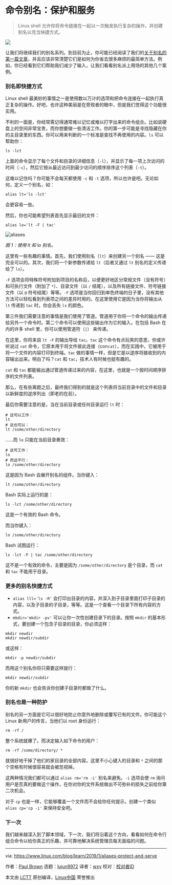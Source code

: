 [#]: collector: (lujun9972)
[#]: translator: (wxy)
[#]: reviewer: ( )
[#]: publisher: ( )
[#]: url: ( )
[#]: subject: (Aliases: To Protect and Serve)
[#]: via: (https://www.linux.com/blog/learn/2019/1/aliases-protect-and-serve)
[#]: author: (Paul Brown https://www.linux.com/users/bro66)

命令别名：保护和服务
======
> Linux shell 允许你将命令链接在一起以一次触发执行复杂的操作，并创建别名以充当快捷方式。

![](https://www.linux.com/sites/lcom/files/styles/rendered_file/public/prairie-path_1920.jpg?itok=wRARsM7p)

让我们将继续我们的别名系列。到目前为止，你可能已经阅读了我们的[关于别名的第一篇文章][1]，并且应该非常清楚它们是如何为你省去很多麻烦的最简单方法。例如，你已经看到它们帮助我们减少了输入，让我们看看别名派上用场的其他几个案例。

### 别名即快捷方式

Linux shell 最美妙的事情之一是使用数以万计的选项和把命令连接在一起执行真正复杂的操作。好吧，也许这种美丽是在旁观者的眼中，但是我们觉得这个功能很实用。

不利的一面是，你经常需记得通常难以记忆或难以打字出来的命令组合。比如说硬盘上的空间非常宝贵，而你想要做一些清洁工作。你的第一步可能是寻找隐藏在你的主目录里的东西。你可以用来判断的一个标准是查找不再使用的内容。`ls` 可以帮助你：

```
ls -lct
```

上面的命令显示了每个文件和目录的详细信息（`-l`），并显示了每一项上次访问的时间（`-c`），然后它按从最近访问到最少访问的顺序排序这个列表（`-t`）。

这难以记住吗？你可能不会每天都使用 `-c` 和 `-t` 选项，所以也许是吧。无论如何，定义一个别名，如：

```
alias lt='ls -lct'
```

会更容易一些。

然后，你也可能希望列表首先显示最旧的文件：

```
alias lo='lt -F | tac'
```

![aliases][3]

*图 1：使用 lt 和 lo 别名。*

这里有一些有趣的事情。首先，我们使用别名（`lt`）来创建另一个别名 —— 这是完全可以的。其次，我们将一个新参数传递给 `lt`（后者又通过 `lt` 别名的定义传递给了 `ls`）。

`-F` 选项会将特殊符号附加到项目的名称后，以便更好地区分常规文件（没有符号）和可执行文件（附加了 `*`）、目录文件（以 `/` 结尾），以及所有链接文件、符号链接文件（以 `@` 符号结尾）等等。`-F` 选项是当你回归到单色终端的日子里，没有其他方法可以轻松看到列表项之间的差异时用的。在这里使用它是因为当你将输出从 `lt` 传递到 `tac` 时，你会丢失 `ls` 的颜色。

第三件我们需要注意的事情是我们使用了管道。管道用于你将一个命令的输出传递给另外一个命令时。第二个命令可以使用这些输出作为它的输入。在包括 Bash 在内的许多 shell 里，你可以使用管道符（`|`） 来传递。

在这里，你将来自 `lt -F` 的输出导给 `tac`。`tac` 这个命令有点玩笑的意思，你或许听说过 `cat` 命令，它原本用于将文件彼此连接（con`cat`），而在实践中，它被用于将一个文件的内容打印到终端。`tac` 做的事情一样，但是它是以逆序将接收到的内容输出出来。明白了吗？`cat` 和 `tac`，技术人有时候也挺有趣的。

`cat` 和 `tac` 都能输出通过管道传递过来的内容，在这里，也就是一个按时间顺序排序的文件列表。

那么，在有些离题之后，最终我们得到的就是这个列表将当前目录中的文件和目录以新鲜度的逆序列出（即老的在前）。

最后你需要注意的是，当在当前目录或任何目录运行 `lt` 时：

```
# 这可以工作：
lt
# 这也可以：
lt /some/other/directory
```

……而 `lo` 只能在当前目录奏效：

```
# 这可工作：
lo
# 而这不行：
lo /some/other/directory
```

这是因为 Bash 会展开别名的组件。当你键入：

```
lt /some/other/directory
```

Bash 实际上运行的是：

```
ls -lct /some/other/directory
```

这是一个有效的 Bash 命令。

而当你键入：

```
lo /some/other/directory
```

Bash 试图运行：

```
ls -lct -F | tac /some/other/directory
```

这不是一个有效的命令，主要是因为 `/some/other/directory` 是个目录，而 `cat` 和 `tac` 不能用于目录。

### 更多的别名快捷方式

  * `alias lll='ls -R'` 会打印出目录的内容，并深入到子目录里面打印子目录的内容，以及子目录的子目录，等等。这是一个查看一个目录下所有内容的方式。
  * `mkdir='mkdir -pv'` 可以让你一次性创建目录下的目录。按照 `mkdir` 的基本形式，要创建一个包含子目录的目录，你必须这样：

```
mkdir newdir
mkdir newdir/subdir
```

或这样：

```
mkdir -p newdir/subdir
```

而用这个别名你将只需要这样就行：

```
mkdir newdir/subdir
```

你的新 `mkdir` 也会告诉你创建子目录时都做了什么。

### 别名也是一种防护

别名的另一方面是它可以很好地防止你意外地删除或覆写已有的文件。你可能这个 Linux 新用户的传言，当他们以 root 身份运行：

```
rm -rf /
```

整个系统就爆了。而决定输入如下命令的用户：

```
rm -rf /some/directory/ *
```

就很好地干掉了他们的家目录的全部内容。这里不小心键入的目录和 `*` 之间的那个空格有时候很容易就会被忽视掉。

这两种情况我们都可以通过 `alias rm='rm -i'` 别名来避免。`-i` 选项会使 `rm` 询问用户是否真的要做这个操作，在你对你的文件系统做出不可弥补的损失之前给你第二次机会。

对于 `cp` 也是一样，它能够覆盖一个文件而不会给你任何提示。创建一个类似 `alias cp='cp -i'` 来保持安全吧。

### 下一次

我们越来越深入到了脚本领域，下一次，我们将沿着这个方向，看看如何在命令行组合命令以给你真正的乐趣，并可靠地解决系统管理员每天面临的问题。


--------------------------------------------------------------------------------

via: https://www.linux.com/blog/learn/2019/1/aliases-protect-and-serve

作者：[Paul Brown][a]
选题：[lujun9972][b]
译者：[wxy](https://github.com/wxy)
校对：[校对者ID](https://github.com/校对者ID)

本文由 [LCTT](https://github.com/LCTT/TranslateProject) 原创编译，[Linux中国](https://linux.cn/) 荣誉推出

[a]: https://www.linux.com/users/bro66
[b]: https://github.com/lujun9972
[1]: https://linux.cn/article-10377-1.html
[2]: https://www.linux.com/files/images/fig01png-0
[3]: https://www.linux.com/sites/lcom/files/styles/rendered_file/public/fig01_0.png?itok=crqTm_va (aliases)
[4]: https://www.linux.com/licenses/category/used-permission
